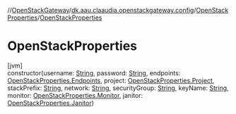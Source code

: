 //[OpenStackGateway](../../../index.md)/[dk.aau.claaudia.openstackgateway.config](../index.md)/[OpenStackProperties](index.md)/[OpenStackProperties](-open-stack-properties.md)

# OpenStackProperties

[jvm]\
constructor(username: [String](https://kotlinlang.org/api/latest/jvm/stdlib/kotlin/-string/index.html), password: [String](https://kotlinlang.org/api/latest/jvm/stdlib/kotlin/-string/index.html), endpoints: [OpenStackProperties.Endpoints](-endpoints/index.md), project: [OpenStackProperties.Project](-project/index.md), stackPrefix: [String](https://kotlinlang.org/api/latest/jvm/stdlib/kotlin/-string/index.html), network: [String](https://kotlinlang.org/api/latest/jvm/stdlib/kotlin/-string/index.html), securityGroup: [String](https://kotlinlang.org/api/latest/jvm/stdlib/kotlin/-string/index.html), keyName: [String](https://kotlinlang.org/api/latest/jvm/stdlib/kotlin/-string/index.html), monitor: [OpenStackProperties.Monitor](-monitor/index.md), janitor: [OpenStackProperties.Janitor](-janitor/index.md))
